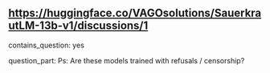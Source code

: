 ## https://huggingface.co/VAGOsolutions/SauerkrautLM-13b-v1/discussions/1

contains_question: yes

question_part: Ps: Are these models trained with refusals / censorship?